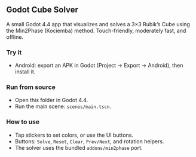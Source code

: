 ## Godot Cube Solver

A small Godot 4.4 app that visualizes and solves a 3×3 Rubik’s Cube using the Min2Phase (Kociemba) method. Touch-friendly, moderately fast, and offline.

### Try it
- Android: export an APK in Godot (Project → Export → Android), then install it.

### Run from source
- Open this folder in Godot 4.4.
- Run the main scene: `scenes/main.tscn`.

### How to use
- Tap stickers to set colors, or use the UI buttons.
- Buttons: `Solve`, `Reset`, `Clear`, `Prev/Next`, and rotation helpers.
- The solver uses the bundled `addons/min2phase` port.